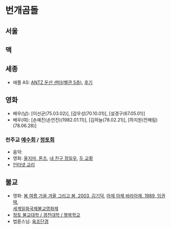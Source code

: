 # 번개곰돌
## 서울

## 맥

## 세종
- 애플 AS: [ANTZ 둔산 센터(별관 5층)](http://dunsan.iantz.co.kr/), [후기](https://b787-0521.tistory.com/61)  
## 영화
- 배우(남): [이선균(75.03.02)], [감우성(70.10.01)], [설경구(67.05.01)]  
- 배우(여): [손예진(손언진)(1982.01.11)], [김하늘(78.02.21)], [하지원(전해림)(78.06.28)]  

### 천주교 [예수회](https://jesuit.kr/) / [정토회](https://www.jungto.org/)
- 음악: 
- 영화: [울지마, 톤즈](https://movie.daum.net/moviedb/main?movieId=58808), [내 친구 정일우](https://movie.daum.net/moviedb/main?movieId=113178), [두 교황](https://movie.daum.net/moviedb/main?movieId=134008)
- [인터넷 교리](http://school.catholic.or.kr/cte/guide/gd-01.htm)  
## 불교
- 영화: [봄 여름 가을 겨울 그리고 봄, 2003, 김기덕](https://movie.naver.com/movie/bi/mi/basic.naver?code=36617), 
[아제 아제 바라아제, 1989, 임권택](https://movie.naver.com/movie/bi/mi/basic.naver?code=10921),  
[세계일화국제불교영화제](http://www.oibff.com/)
- [정토 불교대학 / 경전대학 / 행복학교](jungto)
- 법륜스님: [육조단경](https://blog.daum.net/pejklee/827)
